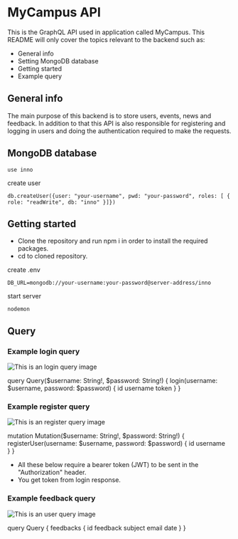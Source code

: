 # MyCampus API

This is the GraphQL API used in application called MyCampus.
This README will only cover the topics relevant to the backend such as:

* General info
* Setting MongoDB database
* Getting started
* Example query

## General info

The main purpose of this backend is to store users, events, news and feedback. 
In addition to that this API is also responsible for registering and logging in users and doing the authentication required to make the requests.

## MongoDB database

```
use inno
```

create user
```
db.createUser({user: "your-username", pwd: "your-password", roles: [ { role: "readWrite", db: "inno" }]})
```

## Getting started

* Clone the repository and run npm i in order to install the required packages.
* cd to cloned repository.

create .env
```
DB_URL=mongodb://your-username:your-password@server-address/inno
```

start server

```
nodemon
```

## Query

### Example login query
![This is an login query image](https://users.metropolia.fi/~teemutr/queryimg/login.png)

query Query($username: String!, $password: String!) {
  login(username: $username, password: $password) {
  id
  username
  token
  }
}

### Example register query
![This is an register query image](https://users.metropolia.fi/~teemutr/queryimg/register.png)

mutation Mutation($username: String!, $password: String!) {
  registerUser(username: $username, password: $password) {
  id
  username  
  }
}


* All these below require a bearer token (JWT) to be sent in the "Authorization" header.
* You get token from login response.


### Example feedback query
![This is an user query image](https://users.metropolia.fi/~teemutr/queryimg/user.png)

query Query {
  feedbacks {
  id
  feedback
  subject
  email
  date 
  }
}
